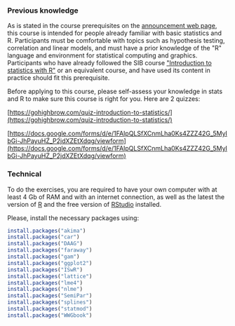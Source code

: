 


### Previous knowledge

As is stated in the course prerequisites on the [announcement web page](https://www.sib.swiss/component/courses/20220822_ASSM?view=courses_item), this course is intended for people already familiar with basic statistics and R. Participants must be comfortable with topics such as hypothesis testing, correlation and linear models, and must have a prior knowledge of the "R" language and environment for statistical computing and graphics. Participants who have already followed the SIB course ["Introduction to statistics with R"](https://www.sib.swiss/training/course/20220207_STATR) or an equivalent course, and have used its content in practice should fit this prerequisite.

Before applying to this course, please self-assess your knowledge in stats and R to make sure this course is right for you. Here are 2 quizzes:

[https://gohighbrow.com/quiz-introduction-to-statistics/](https://gohighbrow.com/quiz-introduction-to-statistics/)

[https://docs.google.com/forms/d/e/1FAIpQLSfXCnmLha0Ks4ZZZ42G_5MyIbGi-JhPayuHZ_P2jdXZEtXdqg/viewform](https://docs.google.com/forms/d/e/1FAIpQLSfXCnmLha0Ks4ZZZ42G_5MyIbGi-JhPayuHZ_P2jdXZEtXdqg/viewform)

### Technical

To do the exercises, you are required to have your own computer with at least 4 Gb of RAM and with an internet connection, as well as the latest the version of [R](https://cran.r-project.org/)
and the free version of [RStudio](https://www.rstudio.com/products/rstudio/download/) installed.

Please, install the necessary packages using:

```r
install.packages("akima")
install.packages("car")
install.packages("DAAG")
install.packages("faraway")
install.packages("gam")
install.packages("ggplot2")
install.packages("ISwR")
install.packages("lattice")
install.packages("lme4")
install.packages("nlme")
install.packages("SemiPar")
install.packages("splines")
install.packages("statmod")
install.packages("WWGbook")


```

